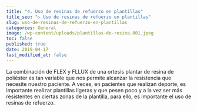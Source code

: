```yaml
---
title: "4. Uso de resinas de refuerzo en plantillas"
title_seo: "▷ Uso de resinas de refuerzo en plantillas"
slug: uso-de-resinas-de-refuerzo-en-plantillas
categories: General
image: /wp-content/uploads/plantillas-de-resina.001.jpeg
toc: false
published: true
date: 2019-04-17
last_modified_at: false
---
```

La combinación de FLEX y FLLUX de una ortesis  plantar de resina de poliéster es tan variable que nos permite alcanzar la resistencia que necesite nuestro paciente. A veces, en pacientes que realizan deporte, es importante realizar plantillas ligeras y que pesen poco y a la vez ser más resistentes en ciertas zonas de la plantilla, para ello, es importante el uso de resinas de refuerzo.